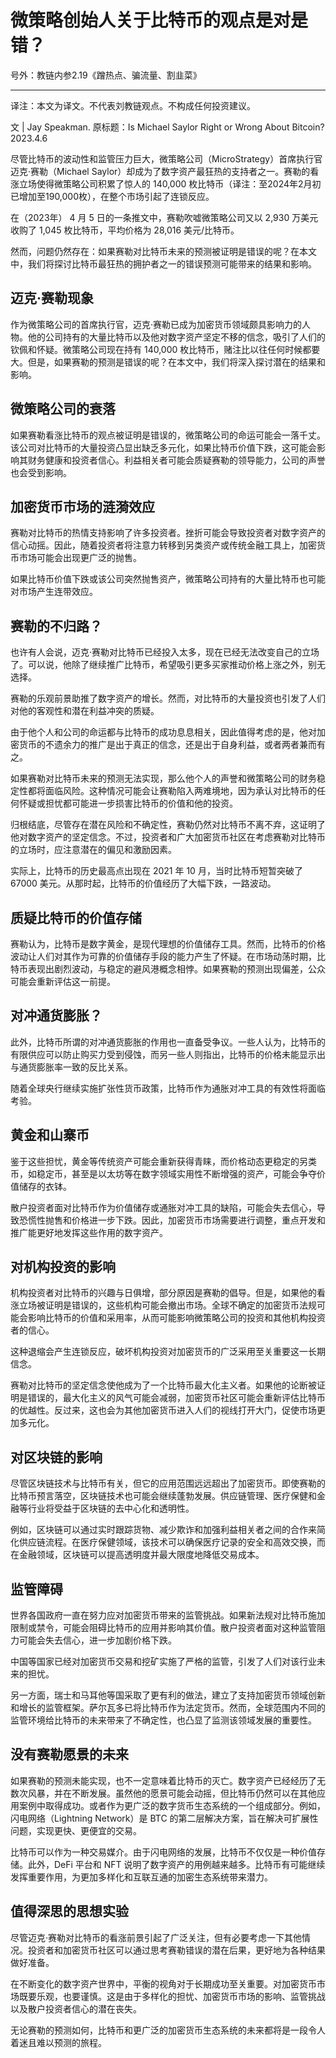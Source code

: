 # 微策略创始人关于比特币的观点是对是错？

号外：教链内参2.19《蹭热点、骗流量、割韭菜》

* * *

译注：本文为译文。不代表刘教链观点。不构成任何投资建议。

文 | Jay Speakman. 原标题：Is Michael Saylor Right or Wrong About Bitcoin? 2023.4.6

尽管比特币的波动性和监管压力巨大，微策略公司（MicroStrategy）首席执行官迈克·赛勒（Michael Saylor）却成为了数字资产最狂热的支持者之一。赛勒的看涨立场使得微策略公司积累了惊人的 140,000 枚比特币（译注：至2024年2月初已增加至190,000枚），在整个市场引起了连锁反应。

在（2023年） 4 月 5 日的一条推文中，赛勒吹嘘微策略公司又以 2,930 万美元收购了 1,045 枚比特币，平均价格为 28,016 美元/比特币。

然而，问题仍然存在：如果赛勒对比特币未来的预测被证明是错误的呢？在本文中，我们将探讨比特币最狂热的拥护者之一的错误预测可能带来的结果和影响。

## 迈克·赛勒现象

作为微策略公司的首席执行官，迈克·赛勒已成为加密货币领域颇具影响力的人物。他的公司持有的大量比特币以及他对数字资产坚定不移的信念，吸引了人们的钦佩和怀疑。微策略公司现在持有 140,000 枚比特币，赌注比以往任何时候都要大。但是，如果赛勒的预测是错误的呢？在本文中，我们将深入探讨潜在的结果和影响。

## 微策略公司的衰落

如果赛勒看涨比特币的观点被证明是错误的，微策略公司的命运可能会一落千丈。该公司对比特币的大量投资凸显出缺乏多元化，如果比特币价值下跌，这可能会影响其财务健康和投资者信心。利益相关者可能会质疑赛勒的领导能力，公司的声誉也会受到影响。

## 加密货币市场的涟漪效应

赛勒对比特币的热情支持影响了许多投资者。挫折可能会导致投资者对数字资产的信心动摇。因此，随着投资者将注意力转移到另类资产或传统金融工具上，加密货币市场可能会出现更广泛的抛售。

如果比特币价值下跌或该公司突然抛售资产，微策略公司持有的大量比特币也可能对市场产生连带效应。

## 赛勒的不归路？

也许有人会说，迈克·赛勒对比特币已经投入太多，现在已经无法改变自己的立场了。可以说，他除了继续推广比特币，希望吸引更多买家推动价格上涨之外，别无选择。

赛勒的乐观前景助推了数字资产的增长。然而，对比特币的大量投资也引发了人们对他的客观性和潜在利益冲突的质疑。

由于他个人和公司的命运都与比特币的成功息息相关，因此值得考虑的是，他对加密货币的不遗余力的推广是出于真正的信念，还是出于自身利益，或者两者兼而有之。

如果赛勒对比特币未来的预测无法实现，那么他个人的声誉和微策略公司的财务稳定性都将面临风险。这种情况可能会让赛勒陷入两难境地，因为承认对比特币的任何怀疑或担忧都可能进一步损害比特币的价值和他的投资。

归根结底，尽管存在潜在风险和不确定性，赛勒仍然对比特币不离不弃，这证明了他对数字资产的坚定信念。不过，投资者和广大加密货币社区在考虑赛勒对比特币的立场时，应注意潜在的偏见和激励因素。

实际上，比特币的历史最高点出现在 2021 年 10 月，当时比特币短暂突破了 67000 美元。从那时起，比特币的价值经历了大幅下跌，一路波动。

## 质疑比特币的价值存储

赛勒认为，比特币是数字黄金，是现代理想的价值储存工具。然而，比特币的价格波动让人们对其作为可靠的价值储存手段的能力产生了怀疑。在市场动荡时期，比特币表现出剧烈波动，与稳定的避风港概念相悖。如果赛勒的预测出现偏差，公众可能会重新评估这一前提。

## 对冲通货膨胀？

此外，比特币所谓的对冲通货膨胀的作用也一直备受争议。一些人认为，比特币的有限供应可以防止购买力受到侵蚀，而另一些人则指出，比特币的价格未能显示出与通货膨胀率一致的反比关系。

随着全球央行继续实施扩张性货币政策，比特币作为通胀对冲工具的有效性将面临考验。

## 黄金和山寨币

鉴于这些担忧，黄金等传统资产可能会重新获得青睐，而价格动态更稳定的另类币，如稳定币，甚至是以太坊等在数字领域实用性不断增强的资产，可能会争夺价值储存的衣钵。

散户投资者面对比特币作为价值储存或通胀对冲工具的缺陷，可能会失去信心，导致恐慌性抛售和价格进一步下跌。因此，加密货币市场需要进行调整，重点开发和推广能更好地发挥这些作用的数字资产。

## 对机构投资的影响

机构投资者对比特币的兴趣与日俱增，部分原因是赛勒的倡导。但是，如果他的看涨立场被证明是错误的，这些机构可能会撤出市场。全球不确定的加密货币法规可能会影响比特币的价值和采用率，从而可能影响微策略公司的投资和其他机构投资者的信心。

这种退缩会产生连锁反应，破坏机构投资对加密货币的广泛采用至关重要这一长期信念。

赛勒对比特币的坚定信念使他成为了一个比特币最大化主义者。如果他的论断被证明是错误的，最大化主义的风气可能会减弱，加密货币社区可能会重新评估比特币的优越性。反过来，这也会为其他加密货币进入人们的视线打开大门，促使市场更加多元化。

## 对区块链的影响

尽管区块链技术与比特币有关，但它的应用范围远远超出了加密货币。即使赛勒的比特币预言落空，区块链技术也可能会继续蓬勃发展。供应链管理、医疗保健和金融等行业将受益于区块链的去中心化和透明性。

例如，区块链可以通过实时跟踪货物、减少欺诈和加强利益相关者之间的合作来简化供应链流程。在医疗保健领域，该技术可以确保医疗记录的安全和高效交换，而在金融领域，区块链可以提高透明度并最大限度地降低交易成本。

## 监管障碍

世界各国政府一直在努力应对加密货币带来的监管挑战。如果新法规对比特币施加限制或禁令，可能会阻碍比特币的应用并影响其价值。散户投资者面对这种监管阻力可能会失去信心，进一步加剧价格下跌。

中国等国家已经对加密货币交易和挖矿实施了严格的监管，引发了人们对该行业未来的担忧。

另一方面，瑞士和马耳他等国采取了更有利的做法，建立了支持加密货币领域创新和增长的监管框架。萨尔瓦多已将比特币作为法定货币。然而，全球范围内不同的监管环境给比特币的未来带来了不确定性，也凸显了监测该领域发展的重要性。

## 没有赛勒愿景的未来

如果赛勒的预测未能实现，也不一定意味着比特币的灭亡。数字资产已经经历了无数次风暴，并在不断发展。虽然他的愿景可能会动摇，但比特币仍然可以在其他应用案例中取得成功。或者作为更广泛的数字货币生态系统的一个组成部分。例如，闪电网络（Lightning Network）是 BTC 的第二层解决方案，旨在解决可扩展性问题，实现更快、更便宜的交易。

比特币可以作为一种交易媒介。由于闪电网络的发展，比特币不仅仅是一种价值存储。此外，DeFi 平台和 NFT 说明了数字资产的用例越来越多。比特币有可能继续发挥重要作用，为更加多样化和互联互通的加密生态系统带来潜力。

## 值得深思的思想实验

尽管迈克·赛勒对比特币的看涨前景引起了广泛关注，但有必要考虑一下其他情况。投资者和加密货币社区可以通过思考赛勒错误的潜在后果，更好地为各种结果做好准备。

在不断变化的数字资产世界中，平衡的视角对于长期成功至关重要。对加密货币市场既要乐观，也要谨慎。这是由于多样化的担忧、加密货币市场的影响、监管挑战以及散户投资者信心的潜在丧失。

无论赛勒的预测如何，比特币和更广泛的加密货币生态系统的未来都将是一段令人着迷且难以预测的旅程。

